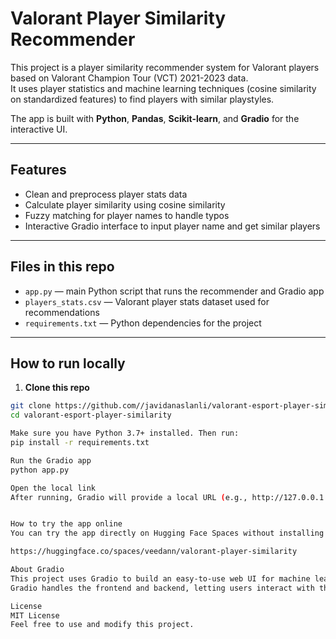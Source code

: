 # Valorant Player Similarity Recommender

This project is a player similarity recommender system for Valorant players based on Valorant Champion Tour (VCT) 2021-2023 data.  
It uses player statistics and machine learning techniques (cosine similarity on standardized features) to find players with similar playstyles.

The app is built with **Python**, **Pandas**, **Scikit-learn**, and **Gradio** for the interactive UI.

---

## Features

- Clean and preprocess player stats data
- Calculate player similarity using cosine similarity
- Fuzzy matching for player names to handle typos
- Interactive Gradio interface to input player name and get similar players

---

## Files in this repo

- `app.py` — main Python script that runs the recommender and Gradio app
- `players_stats.csv` — Valorant player stats dataset used for recommendations
- `requirements.txt` — Python dependencies for the project

---

## How to run locally

1. **Clone this repo**

```bash
git clone https://github.com//javidanaslanli/valorant-esport-player-similarity.git
cd valorant-esport-player-similarity

Make sure you have Python 3.7+ installed. Then run:
pip install -r requirements.txt

Run the Gradio app
python app.py

Open the local link
After running, Gradio will provide a local URL (e.g., http://127.0.0.1:7860) — open it in your browser to use the player similarity recommender.


How to try the app online
You can try the app directly on Hugging Face Spaces without installing anything:

https://huggingface.co/spaces/veedann/valorant-player-similarity

About Gradio
This project uses Gradio to build an easy-to-use web UI for machine learning models and data apps.
Gradio handles the frontend and backend, letting users interact with the recommender by entering player names and getting results immediately.

License
MIT License
Feel free to use and modify this project.
